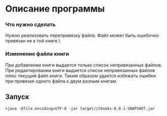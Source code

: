 # Описание программы
### Что нужно сделать
Нужно реализовать перепривязку файла. Файл может быть ошибочно привязан не к той книге.\
### Изменение файла книги
При добавлении книги выдается только список непривязанных файлов. При редактировании книги выдается список непривязанных файлов плюс текущий файл книги. Таким образом удается избежать ошибки при привязке одного файла к двум разным книгам.
## Запуск
```shell script
>java -Dfile.encoding=UTF-8 -jar target/itbooks-0.0.1-SNAPSHOT.jar
```